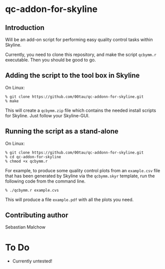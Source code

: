 qc-addon-for-skyline
====================

Introduction
------------

Will be an add-on script for performing easy quality control tasks within
Skyline.

Currently, you need to clone this repository, and make the script `qcbymm.r`
executable.  Then you should be good to go.

Adding the script to the tool box in Skyline
--------------------------------------------

On Linux:

```
% git clone https://github.com/00tau/qc-addonn-for-skyline.git
% make
```

This will create a `qcbymm.zip` file which contains the needed install scripts
for Skyline.  Just follow your Skyline-GUI.


Running the script as a stand-alone
-----------------------------------

On Linux:

```
% git clone https://github.com/00tau/qc-addonn-for-skyline.git
% cd qc-addon-for-skyline
% chmod +x qcbymm.r
```

For example, to produce some quality control plots from an `example.csv` file
that has been generated by Skyline via the `qcbymm.skyr` template, run the
following code from the command line.

```
% ./qcbymm.r example.cvs
```

This will produce a file `example.pdf` with all the plots you need.

Contributing author
-------------------

Sebastian Malchow


To Do
=====

- Currently untested!
